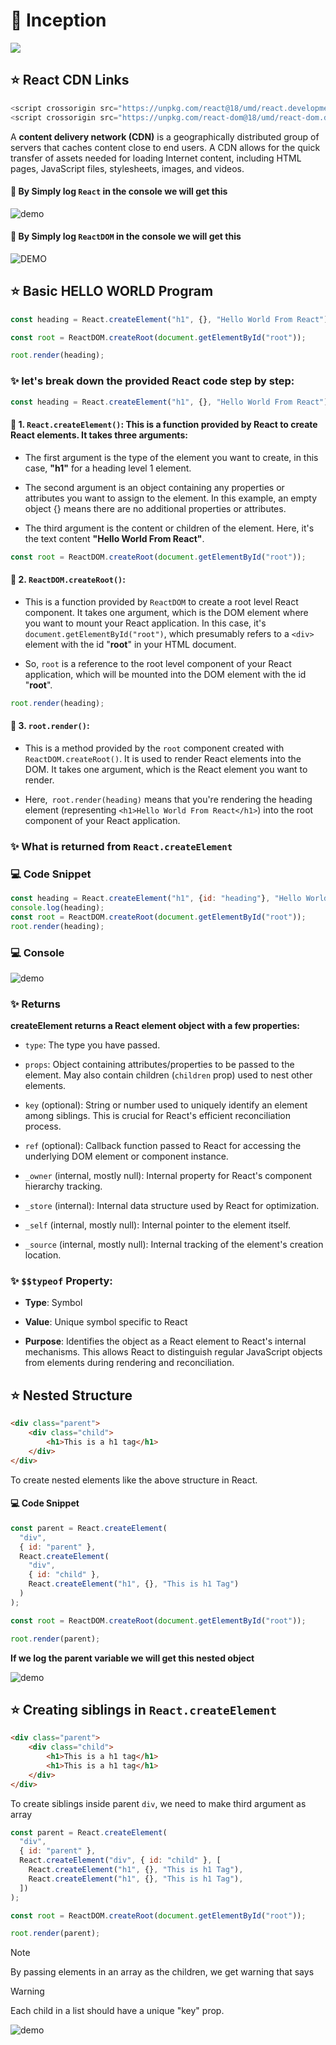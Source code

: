 # 📍 Inception

<img src="https://gaper.io/wp-content/uploads/2023/09/WhatsApp-Image-2023-09-13-at-2.57.02-PM.jpeg">

## ⭐ React CDN Links

```js
<script crossorigin src="https://unpkg.com/react@18/umd/react.development.js"></script>
<script crossorigin src="https://unpkg.com/react-dom@18/umd/react-dom.development.js"></script>
```

A **content delivery network (CDN)** is a geographically distributed group of servers that caches content close to end users. A CDN allows for the quick transfer of assets needed for loading Internet content, including HTML pages, JavaScript files, stylesheets, images, and videos.

#### 📌 By Simply log `React` in the console we will get this 

![demo](/assets/demo1.png)

#### 📌 By Simply log `ReactDOM` in the console we will get this 

![DEMO](/assets/demo2.png)

## ⭐ Basic **HELLO WORLD** Program

```js
const heading = React.createElement("h1", {}, "Hello World From React");

const root = ReactDOM.createRoot(document.getElementById("root"));

root.render(heading);
```

### ✨ let's break down the provided React code step by step:

```js
const heading = React.createElement("h1", {}, "Hello World From React");
```

#### 📌 1. `React.createElement()`: This is a function provided by React to create React elements. It takes three arguments:

* The first argument is the type of the element you want to create, in this case, **"h1"** for a heading level 1 element.

* The second argument is an object containing any properties or attributes you want to assign to the element. In this example, an empty object {} means there are no additional properties or attributes.

* The third argument is the content or children of the element. Here, it's the text content **"Hello World From React"**.

```js
const root = ReactDOM.createRoot(document.getElementById("root"));
```

#### 📌 2. `ReactDOM.createRoot()`:

* This is a function provided by `ReactDOM` to create a root level React component. It takes one argument, which is the DOM element where you want to mount your React application. In this case, it's `document.getElementById("root")`, which presumably refers to a `<div>` element with the id "**root**" in your HTML document.

* So, `root` is a reference to the root level component of your React application, which will be mounted into the DOM element with the id "**root**".

```js
root.render(heading);
```

#### 📌 3. `root.render()`:

* This is a method provided by the `root` component created with `ReactDOM.createRoot()`. It is used to render React elements into the DOM. It takes one argument, which is the React element you want to render.

* Here,` root.render(heading)` means that you're rendering the heading element (representing `<h1>Hello World From React</h1>`) into the root component of your React application.

### ✨ What is returned from `React.createElement`

### 💻 Code Snippet 
```js
const heading = React.createElement("h1", {id: "heading"}, "Hello World From React");
console.log(heading);
const root = ReactDOM.createRoot(document.getElementById("root"));
root.render(heading);
```

### 💻 Console

![demo](/assets/demo3.png)

### ✨ Returns

**createElement returns a React element object with a few properties:**

* `type`: The type you have passed.

* `props`: Object containing attributes/properties to be passed to the element. May also contain children (`children` prop) used to nest other elements.

* `key` (optional): String or number used to uniquely identify an element among siblings. This is crucial for React's efficient reconciliation process.

* `ref` (optional): Callback function passed to React for accessing the underlying DOM element or component instance.

* `_owner` (internal, mostly null): Internal property for React's component hierarchy tracking.

* `_store` (internal): Internal data structure used by React for optimization.

* `_self` (internal, mostly null): Internal pointer to the element itself.

* `_source` (internal, mostly null): Internal tracking of the element's creation location.

### ✨ `$$typeof` Property:

* **Type**: Symbol

* **Value**: Unique symbol specific to React
* **Purpose**: Identifies the object as a React element to React's internal mechanisms. This allows React to distinguish regular JavaScript objects from elements during rendering and reconciliation.

## ⭐ Nested Structure

```html
<div class="parent">
    <div class="child">
        <h1>This is a h1 tag</h1>
    </div>
</div>
```

To create nested elements like the above structure in React.

#### 💻 Code Snippet 

```js
const parent = React.createElement(
  "div",
  { id: "parent" },
  React.createElement(
    "div",
    { id: "child" },
    React.createElement("h1", {}, "This is h1 Tag")
  )
);

const root = ReactDOM.createRoot(document.getElementById("root"));

root.render(parent);
```

**If we log the parent variable we will get this nested object**

![demo](/assets/demo4.png)

## ⭐ Creating siblings in `React.createElement`

```html
<div class="parent">
    <div class="child">
        <h1>This is a h1 tag</h1>
        <h1>This is a h1 tag</h1>
    </div>
</div>
```

To create siblings inside parent `div`, we need to make third argument as array

```js
const parent = React.createElement(
  "div",
  { id: "parent" },
  React.createElement("div", { id: "child" }, [
    React.createElement("h1", {}, "This is h1 Tag"),
    React.createElement("h1", {}, "This is h1 Tag"),
  ])
);

const root = ReactDOM.createRoot(document.getElementById("root"));

root.render(parent);
```

> [!NOTE]
> By passing elements in an array as the children, we get warning that says

> [!WARNING]
> Each child in a list should have a unique "key" prop.

![demo](/assets/demo5.png)
